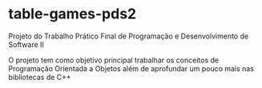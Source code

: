 # table-games-pds2

Projeto do Trabalho Prático Final de Programação e Desenvolvimento de Software II

O projeto tem como objetivo principal trabalhar os conceitos de Programação Orientada a Objetos além de aprofundar um pouco mais nas bibliotecas de C++
